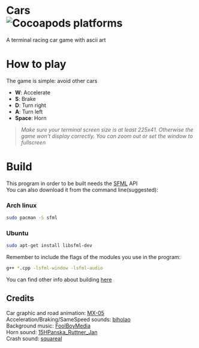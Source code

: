 # Cars<br>![Cocoapods platforms](https://img.shields.io/badge/platform-linux-yellow)<br>
A terminal racing car game with ascii art

# How to play
The game is simple: avoid other cars
- **W**:     Accelerate
- **S**:     Brake
- **D**:     Turn right
- **A**:     Turn left
- **Space**: Horn
>*Make sure your terminal screen size is at least 225x41. Otherwise the game won't display correctly. You can zoom out or set the window to fullscreen*
# Build
This program in order to be built needs the [SFML](https://www.sfml-dev.org/download.php) API<br>
You can also download it from the command line(suggested):
### Arch linux
```bash
sudo pacman -S sfml
```
### Ubuntu
```bash
sudo apt-get install libsfml-dev
```

Remember to include the flags of the modules you use in the program:
```bash
g++ *.cpp -lsfml-window -lsfml-audio
```
You can find other info about building [here](https://www.sfml-dev.org/tutorials/2.5/start-linux.php)


## Credits
Car graphic and road animation: [MX-05](https://github.com/MX-05)<br>
Acceleration/Braking/SameSpeed sounds: [biholao](https://freesound.org/people/biholao/sounds/370277/)<br/>
Background music: [FoolBoyMedia](https://freesound.org/people/FoolBoyMedia/sounds/237089/)<br/>
Horn sound: [15HPanska_Ruttner_Jan](https://freesound.org/people/15HPanska_Ruttner_Jan/sounds/461679/)<br/>
Crash sound: [squareal](https://freesound.org/people/squareal/sounds/237375/)<br/>